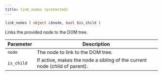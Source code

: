 ```yaml
---
title: link_nodes (protected)
---
```


```php
link_nodes ( object &$node, bool $is_child )
```

Links the provided node to the DOM tree.

| Parameter     | Description
| ---------     | -----------
| `node`        | The node to link to the DOM tree.
| `is_child`    | If active, makes the node a sibling of the current node (child of parent).
